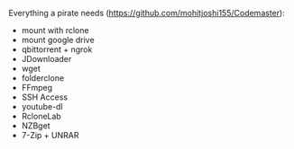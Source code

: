 
Everything a pirate needs (https://github.com/mohitjoshi155/Codemaster):
- mount with rclone
- mount google drive
- qbittorrent + ngrok
- JDownloader
- wget
- folderclone
- FFmpeg
- SSH Access
- youtube-dl
- RcloneLab
- NZBget
- 7-Zip + UNRAR
